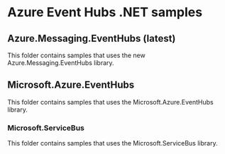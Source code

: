 # Azure Event Hubs .NET samples

## Azure.Messaging.EventHubs (latest)
This folder contains samples that uses the new Azure.Messaging.EventHubs library. 

## Microsoft.Azure.EventHubs
This folder contains samples that uses the Microsoft.Azure.EventHubs library. 

### Microsoft.ServiceBus 
This folder contains samples that uses the Microsoft.ServiceBus library. 

